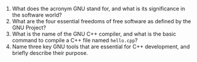1. What does the acronym GNU stand for, and what is its significance in the software world?
2. What are the four essential freedoms of free software as defined by the GNU Project?
3. What is the name of the GNU C++ compiler, and what is the basic command to compile a C++ file named `hello.cpp`?
4. Name three key GNU tools that are essential for C++ development, and briefly describe their purpose.